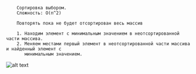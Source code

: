 ```
    Сортировка выбором.
    Сложность: O(n^2)
    
    Повторять пока не будет отсортирован весь массив
    
    1. Находим элемент с минимальным значением в неотсортированной части массива.
    2. Меняем местами первый элемент в неотсортированной части массива и найденный элемент с
       минимальным значением.
```

![alt text](src\theory\sorting_algorithms\selection_sort\selection_sort.gif)
